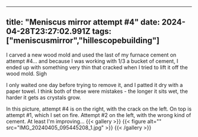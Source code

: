 
---
title: "Meniscus mirror attempt #4"
date: 2024-04-28T23:27:02.991Z
tags: ["meniscusmirror","hillescopebuilding"]
---
I carved a new wood mold and used the last of my furnace cement on attempt #4... and because I was working with 1/3 a bucket of cement, I ended up with something very thin that cracked when I tried to lift it off the wood mold. Sigh

I only waited one day before trying to remove it, and I patted it dry with a paper towel. I think both of these were mistakes - the longer it sits wet, the harder it gets as crystals grow.

In this picture, attempt #4 is on the right, with the crack on the left. On top is attempt #1, which I set on fire. Attempt #2 on the left, with the wrong kind of cement. At least I'm improving...
{{< gallery >}}
{{< figure alt="" src="IMG_20240405_095445208_1.jpg" >}}
{{< /gallery >}}


